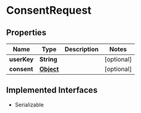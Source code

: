 

# ConsentRequest

## Properties

Name | Type | Description | Notes
------------ | ------------- | ------------- | -------------
**userKey** | **String** |  |  [optional]
**consent** | [**Object**](.md) |  |  [optional]


## Implemented Interfaces

* Serializable


